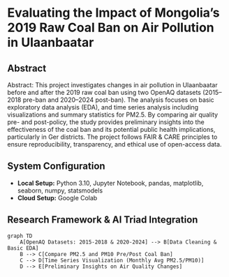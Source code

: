 # Evaluating the Impact of Mongolia’s 2019 Raw Coal Ban on Air Pollution in Ulaanbaatar

## Abstract
Abstract:
This project investigates changes in air pollution in Ulaanbaatar before and after the 2019 raw coal ban using two OpenAQ datasets (2015–2018 pre-ban and 2020–2024 post-ban). The analysis focuses on basic exploratory data analysis (EDA), and time series analysis including visualizations and summary statistics for PM2.5. By comparing air quality pre- and post-policy, the study provides preliminary insights into the effectiveness of the coal ban and its potential public health implications, particularly in Ger districts. The project follows FAIR & CARE principles to ensure reproducibility, transparency, and ethical use of open-access data.

## System Configuration
- **Local Setup:** Python 3.10, Jupyter Notebook, pandas, matplotlib, seaborn, numpy, statsmodels
- **Cloud Setup:** Google Colab

## Research Framework & AI Triad Integration
```mermaid
graph TD
    A[OpenAQ Datasets: 2015-2018 & 2020-2024] --> B[Data Cleaning & Basic EDA]
    B --> C[Compare PM2.5 and PM10 Pre/Post Coal Ban]
    C --> D[Time Series Visualization (Monthly Avg PM2.5/PM10)]
    D --> E[Preliminary Insights on Air Quality Changes]
